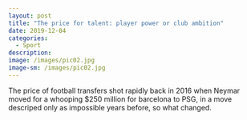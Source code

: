 ```yaml
---
layout: post
title: "The price for talent: player power or club ambition"
date: 2019-12-04
categories:
  - Sport
description:
image: /images/pic02.jpg
image-sm: /images/pic02.jpg
---
```

The price of football transfers shot rapidly back in 2016 when Neymar moved for a whooping $250 million for barcelona to PSG, in a move descriped only as impossible years before, so what changed.  

